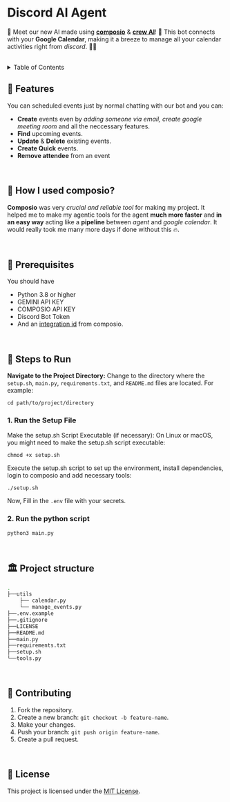 # Discord AI Agent

🤖 Meet our new AI made using [**composio**](https://www.composio.dev/) & [**crew AI**](https://docs.crewai.com/)! 🎉 This bot connects with your **Google Calendar**, making it a breeze to manage all your calendar activities right from _discord_. 💬🔗

<br />

<!-- TABLE OF CONTENTS -->
<details>
  <summary>Table of Contents</summary>
  <ol>
    <li><a href="#features">Features</a></li>
    <li><a href="#how-i-used-composio?">How I Used Composio?</a></li>
    <li>
      <a href="#getting-started">Getting Started</a>
      <ul>
        <li><a href="#prerequisites">Prerequisites</a></li>
        <li><a href="#steps-to-run">Steps to Run</a></li>
      </ul>
    </li>
    <li><a href="#project-structure">Project Structure</a></li>
    <li><a href="#contributing">Contributing</a></li>
    <li><a href="#license">License</a></li>
  </ol>
</details>



## 📙 Features
You can scheduled events just by normal chatting with our bot and you can:

- **Create** events even by _adding someone via email, create google meeting room_ and all the neccessary features.
- **Find** upcoming events.
- **Update** & **Delete** existing events.
- **Create Quick** events.
- **Remove attendee** from an event

<br />

## 🤔 How I used composio?
**Composio** was very _crucial and reliable tool_ for making my project. It helped me to make my agentic tools for the agent **much more faster** and **in an easy way** acting like a **pipeline** between _agent_ and _google calendar_. It would really took me many more days if done without this 🔥.

<br />

## 🫳 Prerequisites
You should have

- Python 3.8 or higher
- GEMINI API KEY
- COMPOSIO API KEY
- Discord Bot Token
- And an [integration id](https://docs.composio.dev/api-reference/integrations/create-a-new-integration) from composio.

<br />

## 👣 Steps to Run
**Navigate to the Project Directory:**
Change to the directory where the `setup.sh`, `main.py`, `requirements.txt`, and `README.md` files are located. For example:
```shell
cd path/to/project/directory
```

### 1. Run the Setup File
Make the setup.sh Script Executable (if necessary):
On Linux or macOS, you might need to make the setup.sh script executable:
```shell
chmod +x setup.sh
```
Execute the setup.sh script to set up the environment, install dependencies, login to composio and 
add necessary tools:
```shell
./setup.sh
```
Now, Fill in the `.env` file with your secrets.

### 2. Run the python script
```shell
python3 main.py
```

<br />

## 🏛️ Project structure

```bash
.
├──utils
    ├── calendar.py
    └── manage_events.py
├──.env.example
├──.gitignore
├──LICENSE
├──README.md
├──main.py
├──requirements.txt
├──setup.sh
└──tools.py
```

<br />

## 🤗 Contributing
1. Fork the repository.
2. Create a new branch: `git checkout -b feature-name`.
3. Make your changes.
4. Push your branch: `git push origin feature-name`.
5. Create a pull request.

<br />

## 🧾 License
This project is licensed under the [MIT License](LICENSE).

